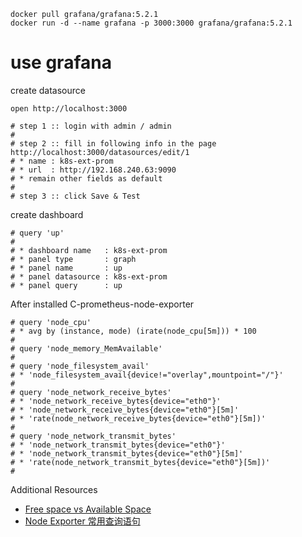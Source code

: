 ```
docker pull grafana/grafana:5.2.1
docker run -d --name grafana -p 3000:3000 grafana/grafana:5.2.1
```

# use grafana

create datasource

```
open http://localhost:3000

# step 1 :: login with admin / admin
#
# step 2 :: fill in following info in the page http://localhost:3000/datasources/edit/1
# * name : k8s-ext-prom
# * url  : http://192.168.240.63:9090
# * remain other fields as default
#
# step 3 :: click Save & Test
```

create dashboard

```
# query 'up'
#
# * dashboard name   : k8s-ext-prom
# * panel type       : graph
# * panel name       : up
# * panel datasource : k8s-ext-prom
# * panel query      : up
```

After installed C-prometheus-node-exporter

```
# query 'node_cpu'
# * avg by (instance, mode) (irate(node_cpu[5m])) * 100
#
# query 'node_memory_MemAvailable'
#
# query 'node_filesystem_avail'
# * 'node_filesystem_avail{device!="overlay",mountpoint="/"}'
#
# query 'node_network_receive_bytes'
# * 'node_network_receive_bytes{device="eth0"}'
# * 'node_network_receive_bytes{device="eth0"}[5m]'
# * 'rate(node_network_receive_bytes{device="eth0"}[5m])'
#
# query 'node_network_transmit_bytes'
# * 'node_network_transmit_bytes{device="eth0"}'
# * 'node_network_transmit_bytes{device="eth0"}[5m]'
# * 'rate(node_network_transmit_bytes{device="eth0"}[5m])'
#
```

Additional Resources

* [Free space vs Available Space](https://github.com/prometheus/node_exporter/issues/269)
* [Node Exporter 常用查询语句](https://songjiayang.gitbooks.io/prometheus/content/exporter/nodeexporter_query.html)
